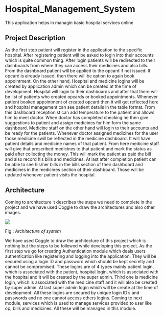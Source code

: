 # Hospital_Management_System
This application helps in managin basic hospital services online


## Project Description

As the first step patient will register in the application to the specific hospital. After registering patient will be asked to login into their accounts which is quite common thing. After login patients will be redirected to their dashboards from where they can access their medicines and also bills. 
From the dashboard patient will be applied to the opcard if not issued. If opcard is already issued, then there will be option to again book appointment. 
On the other hand, Hospital and medicine logins will be created by application admin which can be created at the time of development. 
Hospital will login to their dashboards and after that there will be list of patients who created opcards or booked appointments. Whenever patient booked appointment of created opcard then it will get reflected here and hospital management can see patient details in the table format. 
From this dashboard receptionist can add temperature to the patient and allows him to meet doctor. When doctor has completed checking he then give suggestions to patient and assign medicines for him form the same dashboard.
Medicine staff on the other hand will login to their accounts and be ready for the patients. Whenever doctor assigned medicines for the user those medicine swill be reflected in the medicine dashboard. It will have patient details and medicine names of that patient. 
From here medicine staff will give that prescribed medicines to that patient and mark the status as paid after collecting the money. This will mark the patient as paid the bill and also record his bills and medicines.
At last after completion patient can be able to see his/her bills in the bills section of their dashboard and medicines in the medicines section of their dashboard. Those will be updated whenever patient visits the hospital.


## Architecture

Coming to architecture it describes the steps we need to complete in the project and we have used Coggle to draw the architectures and also other images.

<img src="https://drive.google.com/uc?export=view&id=1fDwzsYLb08Tgczwn-kjTBwIgdXddF9W_"/>
 
Fig : *Architecture of system*

We have used Coggle to draw the architecture of this project which is nothing but the steps to be followed while developing this project. As the first step we go for creating Authentication module which deals users authentication like registering and logging into the application.
They will be secured using a login ID and password which should be kept secretly and cannot be compromised. These logins are of 4 types mainly patient login, which is associated with the patient, hospital login, which is associated with the hospital and it will be created by the super admin.
Third one is medicine login, which is associated with the medicine staff and it will also be created by super admin. At last super admin login which will be create at the time of development.
All these logins are secured by unique login ID’s and passwords and no one cannot access others logins. Coming to next module, services which is used to manage services provided to user like op, bills and medicines. All these will be managed in this module.

<!-- ## Database Map

<img src="https://drive.google.com/uc?export=view&id=1Ce_CfcDOCEvbJAWzmznFVPl4hnqhRIV6"/>

## UI Screen Shots

UI screenshots             |  UI Screenshots
:-------------------------:|:-------------------------:
![image](https://drive.google.com/uc?export=view&id=1z5PVy0ubxMVFSy-jch5nlOTsJ4cEGigV)  |  ![image](https://drive.google.com/uc?export=view&id=1ufrVNdzxB1bMD91_XCZ0Ko92Qi2sNxrB)

### User Registration

<img src="https://drive.google.com/uc?export=view&id=1z5PVy0ubxMVFSy-jch5nlOTsJ4cEGigV"/>

### User Registration

<img src="https://drive.google.com/uc?export=view&id=1z5PVy0ubxMVFSy-jch5nlOTsJ4cEGigV"/>

### User Registration

<img src="https://drive.google.com/uc?export=view&id=1z5PVy0ubxMVFSy-jch5nlOTsJ4cEGigV"/>

### User Registration

<img src="https://drive.google.com/uc?export=view&id=1z5PVy0ubxMVFSy-jch5nlOTsJ4cEGigV"/>

### User Registration

<img src="https://drive.google.com/uc?export=view&id=1z5PVy0ubxMVFSy-jch5nlOTsJ4cEGigV"/>

### User Registration

<img src="https://drive.google.com/uc?export=view&id=1z5PVy0ubxMVFSy-jch5nlOTsJ4cEGigV"/>-->

